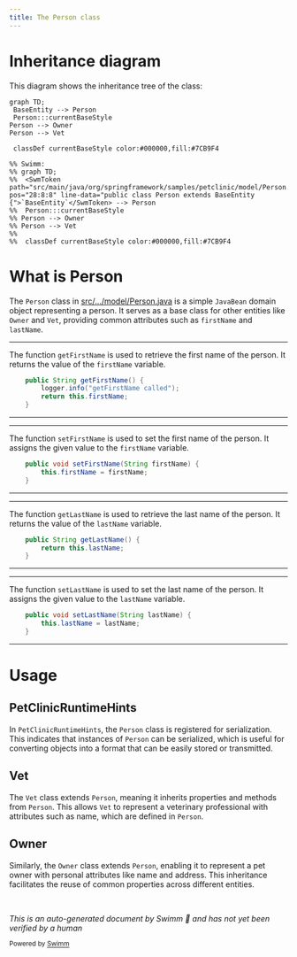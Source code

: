 ```yaml
---
title: The Person class
---
```

# Inheritance diagram

This diagram shows the inheritance tree of the class:

```mermaid
graph TD;
 BaseEntity --> Person
 Person:::currentBaseStyle
Person --> Owner
Person --> Vet

 classDef currentBaseStyle color:#000000,fill:#7CB9F4

%% Swimm:
%% graph TD;
%%  <SwmToken path="src/main/java/org/springframework/samples/petclinic/model/Person.java" pos="28:8:8" line-data="public class Person extends BaseEntity {">`BaseEntity`</SwmToken> --> Person
%%  Person:::currentBaseStyle
%% Person --> Owner
%% Person --> Vet
%% 
%%  classDef currentBaseStyle color:#000000,fill:#7CB9F4
```

# What is Person

The <SwmToken path="src/main/java/org/springframework/samples/petclinic/model/Person.java" pos="28:4:4" line-data="public class Person extends BaseEntity {">`Person`</SwmToken> class in <SwmPath>[src/…/model/Person.java](src/main/java/org/springframework/samples/petclinic/model/Person.java)</SwmPath> is a simple <SwmToken path="src/main/java/org/springframework/samples/petclinic/model/Person.java" pos="23:5:5" line-data=" * Simple JavaBean domain object representing an person.">`JavaBean`</SwmToken> domain object representing a person. It serves as a base class for other entities like `Owner` and `Vet`, providing common attributes such as <SwmToken path="/src/main/java/org/springframework/samples/petclinic/model/Person.java" pos="45:5:5" line-data="		return this.firstName;">`firstName`</SwmToken> and <SwmToken path="/src/main/java/org/springframework/samples/petclinic/model/Person.java" pos="63:5:5" line-data="		return this.lastName;">`lastName`</SwmToken>.

<SwmSnippet path="src/main/java/org/springframework/samples/petclinic/model/Person.java" line="43">

---

The function <SwmToken path="/src/main/java/org/springframework/samples/petclinic/model/Person.java" pos="43:5:5" line-data="	public String getFirstName() {">`getFirstName`</SwmToken> is used to retrieve the first name of the person. It returns the value of the <SwmToken path="/src/main/java/org/springframework/samples/petclinic/model/Person.java" pos="45:5:5" line-data="		return this.firstName;">`firstName`</SwmToken> variable.

```java
	public String getFirstName() {
		logger.info("getFirstName called");
		return this.firstName;
	}

```

---

</SwmSnippet>

<SwmSnippet path="/src/main/java/org/springframework/samples/petclinic/model/Person.java" line="58">

---

The function <SwmToken path="/src/main/java/org/springframework/samples/petclinic/model/Person.java" pos="58:5:5" line-data="	public void setFirstName(String firstName) {">`setFirstName`</SwmToken> is used to set the first name of the person. It assigns the given value to the <SwmToken path="/src/main/java/org/springframework/samples/petclinic/model/Person.java" pos="58:9:9" line-data="	public void setFirstName(String firstName) {">`firstName`</SwmToken> variable.

```java
	public void setFirstName(String firstName) {
		this.firstName = firstName;
	}
```

---

</SwmSnippet>

<SwmSnippet path="/src/main/java/org/springframework/samples/petclinic/model/Person.java" line="62">

---

The function <SwmToken path="/src/main/java/org/springframework/samples/petclinic/model/Person.java" pos="62:5:5" line-data="	public String getLastName() {">`getLastName`</SwmToken> is used to retrieve the last name of the person. It returns the value of the <SwmToken path="/src/main/java/org/springframework/samples/petclinic/model/Person.java" pos="63:5:5" line-data="		return this.lastName;">`lastName`</SwmToken> variable.

```java
	public String getLastName() {
		return this.lastName;
	}
```

---

</SwmSnippet>

<SwmSnippet path="/src/main/java/org/springframework/samples/petclinic/model/Person.java" line="66">

---

The function <SwmToken path="/src/main/java/org/springframework/samples/petclinic/model/Person.java" pos="66:5:5" line-data="	public void setLastName(String lastName) {">`setLastName`</SwmToken> is used to set the last name of the person. It assigns the given value to the <SwmToken path="/src/main/java/org/springframework/samples/petclinic/model/Person.java" pos="66:9:9" line-data="	public void setLastName(String lastName) {">`lastName`</SwmToken> variable.

```java
	public void setLastName(String lastName) {
		this.lastName = lastName;
	}
```

---

</SwmSnippet>

# Usage

## PetClinicRuntimeHints

In `PetClinicRuntimeHints`, the <SwmToken path="src/main/java/org/springframework/samples/petclinic/model/Person.java" pos="28:4:4" line-data="public class Person extends BaseEntity {">`Person`</SwmToken> class is registered for serialization. This indicates that instances of <SwmToken path="src/main/java/org/springframework/samples/petclinic/model/Person.java" pos="28:4:4" line-data="public class Person extends BaseEntity {">`Person`</SwmToken> can be serialized, which is useful for converting objects into a format that can be easily stored or transmitted.

## Vet

The `Vet` class extends <SwmToken path="src/main/java/org/springframework/samples/petclinic/model/Person.java" pos="28:4:4" line-data="public class Person extends BaseEntity {">`Person`</SwmToken>, meaning it inherits properties and methods from <SwmToken path="src/main/java/org/springframework/samples/petclinic/model/Person.java" pos="28:4:4" line-data="public class Person extends BaseEntity {">`Person`</SwmToken>. This allows `Vet` to represent a veterinary professional with attributes such as name, which are defined in <SwmToken path="src/main/java/org/springframework/samples/petclinic/model/Person.java" pos="28:4:4" line-data="public class Person extends BaseEntity {">`Person`</SwmToken>.

## Owner

Similarly, the `Owner` class extends <SwmToken path="src/main/java/org/springframework/samples/petclinic/model/Person.java" pos="28:4:4" line-data="public class Person extends BaseEntity {">`Person`</SwmToken>, enabling it to represent a pet owner with personal attributes like name and address. This inheritance facilitates the reuse of common properties across different entities.

&nbsp;

*This is an auto-generated document by Swimm 🌊 and has not yet been verified by a human*

<SwmMeta version="3.0.0" repo-id="Z2l0aHViJTNBJTNBc3ByaW5nLXBldGNsaW5pYyUzQSUzQXVtYWxpbmdhc3dhbWk=" repo-name="spring-petclinic"><sup>Powered by [Swimm](https://app.swimm.io/)</sup></SwmMeta>

